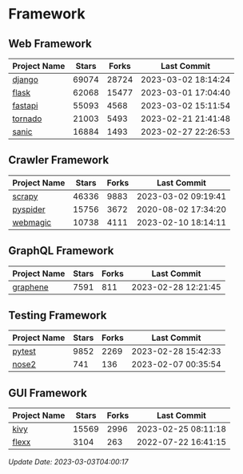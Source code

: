 # Framework

## Web Framework
| Project Name | Stars | Forks | Last Commit |
| ------------ | ----- | ----- | ----------- |
| [django](https://github.com/django/django) | 69074 | 28724 | 2023-03-02 18:14:24 |
| [flask](https://github.com/pallets/flask) | 62068 | 15477 | 2023-03-01 17:04:40 |
| [fastapi](https://github.com/tiangolo/fastapi) | 55093 | 4568 | 2023-03-02 15:11:54 |
| [tornado](https://github.com/tornadoweb/tornado) | 21003 | 5493 | 2023-02-21 21:41:48 |
| [sanic](https://github.com/sanic-org/sanic) | 16884 | 1493 | 2023-02-27 22:26:53 |

## Crawler Framework
| Project Name | Stars | Forks | Last Commit |
| ------------ | ----- | ----- | ----------- |
| [scrapy](https://github.com/scrapy/scrapy) | 46336 | 9883 | 2023-03-02 09:19:41 |
| [pyspider](https://github.com/binux/pyspider) | 15756 | 3672 | 2020-08-02 17:34:20 |
| [webmagic](https://github.com/code4craft/webmagic) | 10738 | 4111 | 2023-02-10 18:14:11 |

## GraphQL Framework
| Project Name | Stars | Forks | Last Commit |
| ------------ | ----- | ----- | ----------- |
| [graphene](https://github.com/graphql-python/graphene) | 7591 | 811 | 2023-02-28 12:21:45 |

## Testing Framework
| Project Name | Stars | Forks | Last Commit |
| ------------ | ----- | ----- | ----------- |
| [pytest](https://github.com/pytest-dev/pytest) | 9852 | 2269 | 2023-02-28 15:42:33 |
| [nose2](https://github.com/nose-devs/nose2) | 741 | 136 | 2023-02-07 00:35:54 |

## GUI Framework
| Project Name | Stars | Forks | Last Commit |
| ------------ | ----- | ----- | ----------- |
| [kivy](https://github.com/kivy/kivy) | 15569 | 2996 | 2023-02-25 08:11:18 |
| [flexx](https://github.com/flexxui/flexx) | 3104 | 263 | 2022-07-22 16:41:15 |

*Update Date: 2023-03-03T04:00:17*